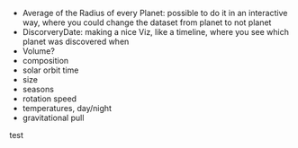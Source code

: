 - Average of the Radius of every Planet: possible to do it in an interactive way, where you could change the dataset from planet to not planet
- DiscorveryDate: making a nice Viz, like a timeline, where you see which planet was discovered when
- Volume?
- composition
- solar orbit time
- size
- seasons
- rotation speed
- temperatures, day/night
- gravitational pull

test
